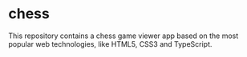 # chess
This repository contains a chess game viewer app based on the most popular web technologies, like HTML5, CSS3 and TypeScript.
